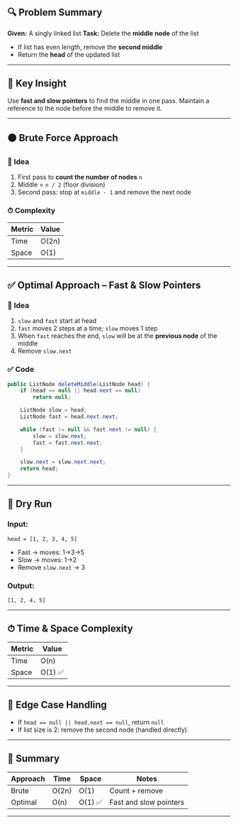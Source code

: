 ## 🔍 Problem Summary

**Given:** A singly linked list
**Task:** Delete the **middle node** of the list

* If list has even length, remove the **second middle**
* Return the **head** of the updated list

---

## 🧠 Key Insight

Use **fast and slow pointers** to find the middle in one pass. Maintain a reference to the node before the middle to remove it.

---

## 🟠 Brute Force Approach

### 🔧 Idea

1. First pass to **count the number of nodes** `n`
2. Middle = `n / 2` (floor division)
3. Second pass: stop at `middle - 1` and remove the next node

### ⏱ Complexity

| Metric | Value |
| ------ | ----- |
| Time   | O(2n) |
| Space  | O(1)  |

---

## ✅ Optimal Approach – Fast & Slow Pointers

### 🔧 Idea

1. `slow` and `fast` start at head
2. `fast` moves 2 steps at a time; `slow` moves 1 step
3. When `fast` reaches the end, `slow` will be at the **previous node** of the middle
4. Remove `slow.next`

### ✅ Code

```java
public ListNode deleteMiddle(ListNode head) {
    if (head == null || head.next == null)
        return null;

    ListNode slow = head;
    ListNode fast = head.next.next;

    while (fast != null && fast.next != null) {
        slow = slow.next;
        fast = fast.next.next;
    }

    slow.next = slow.next.next;
    return head;
}
```

---

## 🧪 Dry Run

### Input:

`head = [1, 2, 3, 4, 5]`

* Fast → moves: 1→3→5
* Slow → moves: 1→2
* Remove `slow.next` → 3

### Output:

`[1, 2, 4, 5]`

---

## ⏱ Time & Space Complexity

| Metric | Value  |
| ------ | ------ |
| Time   | O(n)   |
| Space  | O(1) ✅ |

---

## 🔄 Edge Case Handling

* If `head == null || head.next == null`, return `null`
* If list size is 2: remove the second node (handled directly)

---

## 📝 Summary

| Approach | Time  | Space  | Notes                  |
| -------- | ----- | ------ | ---------------------- |
| Brute    | O(2n) | O(1)   | Count + remove         |
| Optimal  | O(n)  | O(1) ✅ | Fast and slow pointers |

---
